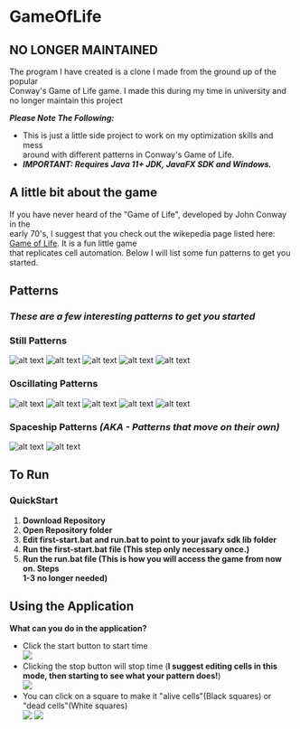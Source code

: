 # GameOfLife
## NO LONGER MAINTAINED
The program I have created is a clone I made from the ground up of the popular  
Conway's Game of Life game. I made this during my time in university and no longer maintain this project

***Please Note The Following:***
* This is just a little side project to work on my optimization skills and mess  
  around with different patterns in Conway's Game of Life.
* ***IMPORTANT: Requires Java 11+ JDK, JavaFX SDK and Windows.***

## A little bit about the game
If you have never heard of the "Game of Life", developed by John Conway in the  
early 70's, I suggest that you check out the wikepedia page listed here:
[Game of Life](https://en.wikipedia.org/wiki/Conway%27s_Game_of_Life). It is a fun little game   
that replicates cell automation. Below I will list some fun patterns to get you  
started.    

## Patterns
### *These are a few interesting patterns to get you started*
### Still Patterns
![alt text](https://upload.wikimedia.org/wikipedia/commons/thumb/9/96/Game_of_life_block_with_border.svg/66px-Game_of_life_block_with_border.svg.png) 
![alt text](https://upload.wikimedia.org/wikipedia/commons/thumb/6/67/Game_of_life_beehive.svg/98px-Game_of_life_beehive.svg.png) 
![alt text](https://upload.wikimedia.org/wikipedia/commons/thumb/f/f4/Game_of_life_loaf.svg/98px-Game_of_life_loaf.svg.png) 
![alt text](https://upload.wikimedia.org/wikipedia/commons/thumb/7/7f/Game_of_life_boat.svg/82px-Game_of_life_boat.svg.png) 
![alt text](https://upload.wikimedia.org/wikipedia/commons/thumb/3/31/Game_of_life_flower.svg/82px-Game_of_life_flower.svg.png) 
### Oscillating Patterns
![alt text](https://upload.wikimedia.org/wikipedia/commons/9/95/Game_of_life_blinker.gif) 
![alt text](https://upload.wikimedia.org/wikipedia/commons/1/12/Game_of_life_toad.gif) 
![alt text](https://upload.wikimedia.org/wikipedia/commons/1/1c/Game_of_life_beacon.gif) 
![alt text](https://upload.wikimedia.org/wikipedia/commons/0/07/Game_of_life_pulsar.gif) 
![alt text](https://upload.wikimedia.org/wikipedia/commons/f/fb/I-Column.gif) 
### Spaceship Patterns *(AKA - Patterns that move on their own)*
![alt text](https://upload.wikimedia.org/wikipedia/commons/f/f2/Game_of_life_animated_glider.gif) 
![alt text](https://upload.wikimedia.org/wikipedia/commons/3/37/Game_of_life_animated_LWSS.gif)   

## To Run
### QuickStart
1. **Download Repository**  
2. **Open Repository folder**
3. **Edit first-start.bat and run.bat to point to your javafx sdk lib folder**
4. **Run the first-start.bat file (This step only necessary once.)**
5. **Run the run.bat file (This is how you will access the game from now on. Steps  
1-3 no longer needed)**  

## Using the Application
**What can you do in the application?**
* Click the start button to start time  
![](https://gitlab.com/jlanders2/GameOfLife/raw/master/pictures/start-example.PNG)
* Clicking the stop button will stop time (**I suggest editing cells in this mode, then starting to see what your pattern does!**)  
![](https://gitlab.com/jlanders2/GameOfLife/raw/master/pictures/stop-example.PNG)
* You can click on a square to make it "alive cells"(Black squares) or "dead cells"(White squares)  
![](https://gitlab.com/jlanders2/GameOfLife/raw/master/pictures/alive_cell-example.PNG) ![](https://gitlab.com/jlanders2/GameOfLife/raw/master/pictures/dead_cell-example.PNG)

